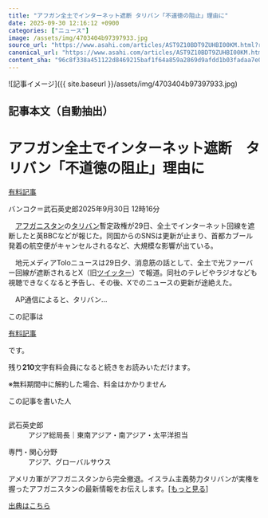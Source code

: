 ```yaml
---
title: "アフガン全土でインターネット遮断 タリバン「不道徳の阻止」理由に"
date: 2025-09-30 12:16:12 +0900
categories: ["ニュース"]
image: /assets/img/4703404b97397933.jpg
source_url: "https://www.asahi.com/articles/AST9Z10BDT9ZUHBI00KM.html?ref=rss"
canonical_url: "https://www.asahi.com/articles/AST9Z10BDT9ZUHBI00KM.html"
content_sha: "96c8f338a451122d8469215baf1f64a859a2869d9afdd1b03fadaa7e0a9e4901"
---
```


![記事イメージ]({{ site.baseurl }}/assets/img/4703404b97397933.jpg)

## 記事本文（自動抽出）
<div><main role="main" id="main"><p></p><div class="y_Qv3"><h1>アフガン全土でインターネット遮断　タリバン「不道徳の阻止」理由に</h1><div class="mhPng"><p><span class="fNPYU Q_Shz"><a href="//www.asahi.com/news/gold.html?iref=com_gold">有料記事</a></span></p><span class="H8KYB">バンコク＝武石英史郎</span><span class="UDj4P"><time datetime="2025-09-30T03:16:12.000Z">2025年9月30日 12時16分</time></span></div></div><p id="gsm_above_SnsUtilityArea"></p><p x-component-name="CommentHeadline" x-component-data='{"commentCount":0,"commentators":[],"mode":"pc"}'></p><div class="nfyQp"><p>　<a href="//www.asahi.com/topics/word/%E3%82%A2%E3%83%95%E3%82%AC%E3%83%8B%E3%82%B9%E3%82%BF%E3%83%B3.html" title="アフガニスタン のトピックスを開く" class="eWgMZ">アフガニスタン</a>の<a href="//www.asahi.com/topics/word/%E3%82%BF%E3%83%AA%E3%83%90%E3%83%BC%E3%83%B3.html" title="タリバン のトピックスを開く" class="eWgMZ">タリバン</a>暫定政権が29日、全土でインターネット回線を遮断したと英BBCなどが報じた。同国からのSNSは更新が止まり、首都カブール発着の航空便がキャンセルされるなど、大規模な影響が出ている。</p><p>　地元メディアToloニュースは29日夕、消息筋の話として、全土で光ファーバー回線が遮断されるとX（旧<a href="//www.asahi.com/topics/word/%E3%83%84%E3%82%A4%E3%83%83%E3%82%BF%E3%83%BC.html" title="ツイッター のトピックスを開く" class="eWgMZ">ツイッター</a>）で報道。同社のテレビやラジオなども視聴できなくなると予告し、その後、Xでのニュースの更新が途絶えた。</p><p class="Lujdo">　AP通信によると、タリバン…</p></div><p></p><div class="NbZMW"><div class="PxAm1"><p>この記事は</p><img src="//www.asahicom.jp/images/icon_key_gold.png" alt><a href="//www.asahi.com/news/gold.html?iref=com_1kiji_g_0">有料記事</a><p>です。</p><span class="Zgt88">残り<b>210</b>文字</span><span class="hideFromApp">有料会員になると続きをお読みいただけます。</span></div><p class="eQShK">※無料期間中に解約した場合、料金はかかりません</p></div><div x-component-name="WriterProfile" x-component-data='{"writerProfile":{"writerProfileList":[{"name":"武石英史郎","code":"3aaeaf4783e8f0f23354382b6f658ed812b85d8d4f0ab02118ae3d63b8308433","department":"アジア総局長","role":"東南アジア・南アジア・太平洋担当","specialtyAndInterest":"アジア、グローバルサウス","isFollowed":false,"introduction":"1991年入社。ニューデリー、イスラマバード、カイロの駐在を経て、2024年1月からバンコクで勤務。趣味は現地の食材を使った自炊。新潟県見附市出身。","iconImageUrl":"https://profile-image.kraken.asahi.com/3aaeaf4783e8f0f23354382b6f658ed812b85d8d4f0ab02118ae3d63b8308433","canSendFanLetter":true}],"isWriterFollowAvailableMember":false},"isFreeArea":true}'><div id="writerProfile" class="yT62y"><p class="FPrYd">この記事を書いた人</p><div class="jdPPS"><div class="zRkIz"><a href="/reporter-bio/3aaeaf4783e8f0f23354382b6f658ed812b85d8d4f0ab02118ae3d63b8308433?iref=article_reporter_profile" class="CES5K"></a><div class="iKuvI"><figure class="BKNFc"><img src="https://profile-image.kraken.asahi.com/3aaeaf4783e8f0f23354382b6f658ed812b85d8d4f0ab02118ae3d63b8308433" alt></figure><dl class="WptL0"><dt>武石英史郎</dt><dd>アジア総局長｜東南アジア・南アジア・太平洋担当</dd></dl></div><dl class="PXedm"><dt>専門・関心分野</dt><dd>アジア、グローバルサウス</dd></dl></div></div></div></div><p x-component-name="ArticleCommentList" x-component-data='{"commentCount":0,"commentList":[],"shareUrlBase":"https://www.asahi.com/articles/AST9Z10BDT9ZUHBI00KM.html","articleId":"AST9Z10BDT9ZUHBI00KM","commentIdParam":"","equalCommentIdIndex":-1,"isAuthorized":false,"isFreePlan":false,"isPaidMember":false,"isPresent":false,"isHazard":false,"freeUrlBase":"//www.asahi.com","digitalUrlBase":"//digital.asahi.com"}'></p><div class="GA13d"><div class="eGTLS"><p>アメリカ軍がアフガニスタンから完全撤退。イスラム主義勢力タリバンが実権を握ったアフガニスタンの最新情報をお伝えします。[<a href="https://www.asahi.com/topics/AP-d8d5fa8d-4c92-484a-b1c5-32e9ff6dc3a3/?iref=kijishita_link">もっと見る</a>]</p></div></div></main></div>

[出典はこちら](https://www.asahi.com/articles/AST9Z10BDT9ZUHBI00KM.html?ref=rss)
